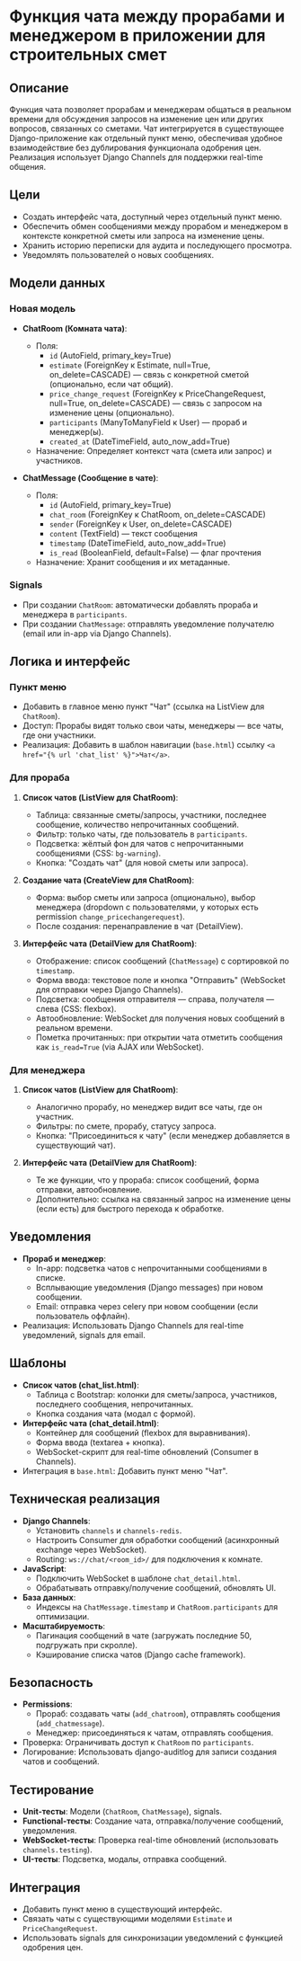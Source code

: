 # Функция чата между прорабами и менеджером в приложении для строительных смет

## Описание
Функция чата позволяет прорабам и менеджерам общаться в реальном времени для обсуждения запросов на изменение цен или других вопросов, связанных со сметами. Чат интегрируется в существующее Django-приложение как отдельный пункт меню, обеспечивая удобное взаимодействие без дублирования функционала одобрения цен. Реализация использует Django Channels для поддержки real-time общения.

## Цели
- Создать интерфейс чата, доступный через отдельный пункт меню.
- Обеспечить обмен сообщениями между прорабом и менеджером в контексте конкретной сметы или запроса на изменение цены.
- Хранить историю переписки для аудита и последующего просмотра.
- Уведомлять пользователей о новых сообщениях.

## Модели данных
### Новая модель
- **ChatRoom (Комната чата)**:
  - Поля:
    - `id` (AutoField, primary_key=True)
    - `estimate` (ForeignKey к Estimate, null=True, on_delete=CASCADE) — связь с конкретной сметой (опционально, если чат общий).
    - `price_change_request` (ForeignKey к PriceChangeRequest, null=True, on_delete=CASCADE) — связь с запросом на изменение цены (опционально).
    - `participants` (ManyToManyField к User) — прораб и менеджер(ы).
    - `created_at` (DateTimeField, auto_now_add=True)
  - Назначение: Определяет контекст чата (смета или запрос) и участников.

- **ChatMessage (Сообщение в чате)**:
  - Поля:
    - `id` (AutoField, primary_key=True)
    - `chat_room` (ForeignKey к ChatRoom, on_delete=CASCADE)
    - `sender` (ForeignKey к User, on_delete=CASCADE)
    - `content` (TextField) — текст сообщения
    - `timestamp` (DateTimeField, auto_now_add=True)
    - `is_read` (BooleanField, default=False) — флаг прочтения
  - Назначение: Хранит сообщения и их метаданные.

### Signals
- При создании `ChatRoom`: автоматически добавлять прораба и менеджера в `participants`.
- При создании `ChatMessage`: отправлять уведомление получателю (email или in-app via Django Channels).

## Логика и интерфейс
### Пункт меню
- Добавить в главное меню пункт "Чат" (ссылка на ListView для `ChatRoom`).
- Доступ: Прорабы видят только свои чаты, менеджеры — все чаты, где они участники.
- Реализация: Добавить в шаблон навигации (`base.html`) ссылку `<a href="{% url 'chat_list' %}">Чат</a>`.

### Для прораба
1. **Список чатов (ListView для ChatRoom)**:
   - Таблица: связанные сметы/запросы, участники, последнее сообщение, количество непрочитанных сообщений.
   - Фильтр: только чаты, где пользователь в `participants`.
   - Подсветка: жёлтый фон для чатов с непрочитанными сообщениями (CSS: `bg-warning`).
   - Кнопка: "Создать чат" (для новой сметы или запроса).

2. **Создание чата (CreateView для ChatRoom)**:
   - Форма: выбор сметы или запроса (опционально), выбор менеджера (dropdown с пользователями, у которых есть permission `change_pricechangerequest`).
   - После создания: перенаправление в чат (DetailView).

3. **Интерфейс чата (DetailView для ChatRoom)**:
   - Отображение: список сообщений (`ChatMessage`) с сортировкой по `timestamp`.
   - Форма ввода: текстовое поле и кнопка "Отправить" (WebSocket для отправки через Django Channels).
   - Подсветка: сообщения отправителя — справа, получателя — слева (CSS: flexbox).
   - Автообновление: WebSocket для получения новых сообщений в реальном времени.
   - Пометка прочитанных: при открытии чата отметить сообщения как `is_read=True` (via AJAX или WebSocket).

### Для менеджера
1. **Список чатов (ListView для ChatRoom)**:
   - Аналогично прорабу, но менеджер видит все чаты, где он участник.
   - Фильтры: по смете, прорабу, статусу запроса.
   - Кнопка: "Присоединиться к чату" (если менеджер добавляется в существующий чат).

2. **Интерфейс чата (DetailView для ChatRoom)**:
   - Те же функции, что у прораба: список сообщений, форма отправки, автообновление.
   - Дополнительно: ссылка на связанный запрос на изменение цены (если есть) для быстрого перехода к обработке.

## Уведомления
- **Прораб и менеджер**:
  - In-app: подсветка чатов с непрочитанными сообщениями в списке.
  - Всплывающие уведомления (Django messages) при новом сообщении.
  - Email: отправка через celery при новом сообщении (если пользователь оффлайн).
- Реализация: Использовать Django Channels для real-time уведомлений, signals для email.

## Шаблоны
- **Список чатов (chat_list.html)**:
  - Таблица с Bootstrap: колонки для сметы/запроса, участников, последнего сообщения, непрочитанных.
  - Кнопка создания чата (модал с формой).
- **Интерфейс чата (chat_detail.html)**:
  - Контейнер для сообщений (flexbox для выравнивания).
  - Форма ввода (textarea + кнопка).
  - WebSocket-скрипт для real-time обновлений (Consumer в Channels).
- Интеграция в `base.html`: Добавить пункт меню "Чат".

## Техническая реализация
- **Django Channels**:
  - Установить `channels` и `channels-redis`.
  - Настроить Consumer для обработки сообщений (асинхронный exchange через WebSocket).
  - Routing: `ws://chat/<room_id>/` для подключения к комнате.
- **JavaScript**:
  - Подключить WebSocket в шаблоне `chat_detail.html`.
  - Обрабатывать отправку/получение сообщений, обновлять UI.
- **База данных**:
  - Индексы на `ChatMessage.timestamp` и `ChatRoom.participants` для оптимизации.
- **Масштабируемость**:
  - Пагинация сообщений в чате (загружать последние 50, подгружать при скролле).
  - Кэширование списка чатов (Django cache framework).

## Безопасность
- **Permissions**:
  - Прораб: создавать чаты (`add_chatroom`), отправлять сообщения (`add_chatmessage`).
  - Менеджер: присоединяться к чатам, отправлять сообщения.
- Проверка: Ограничивать доступ к `ChatRoom` по `participants`.
- Логирование: Использовать django-auditlog для записи создания чатов и сообщений.

## Тестирование
- **Unit-тесты**: Модели (`ChatRoom`, `ChatMessage`), signals.
- **Functional-тесты**: Создание чата, отправка/получение сообщений, уведомления.
- **WebSocket-тесты**: Проверка real-time обновлений (использовать `channels.testing`).
- **UI-тесты**: Подсветка, модалы, отправка сообщений.

## Интеграция
- Добавить пункт меню в существующий интерфейс.
- Связать чаты с существующими моделями `Estimate` и `PriceChangeRequest`.
- Использовать signals для синхронизации уведомлений с функцией одобрения цен.